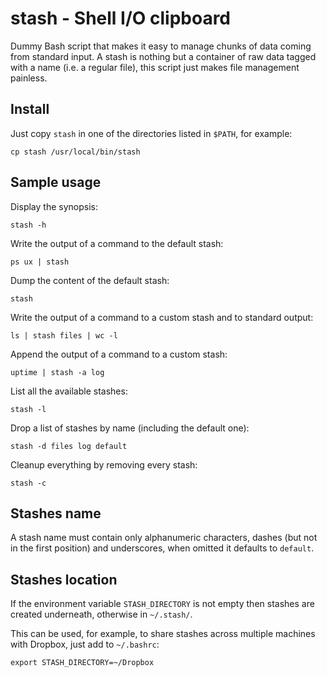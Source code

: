 stash - Shell I/O clipboard
===========================

Dummy Bash script that makes it easy to manage chunks of data coming from
standard input. A stash is nothing but a container of raw data tagged with a
name (i.e. a regular file), this script just makes file management painless.

Install
-------

Just copy `stash` in one of the directories listed in `$PATH`, for example:

    cp stash /usr/local/bin/stash

Sample usage
------------

Display the synopsis:

    stash -h

Write the output of a command to the default stash:

    ps ux | stash

Dump the content of the default stash:

    stash

Write the output of a command to a custom stash and to standard output:

    ls | stash files | wc -l

Append the output of a command to a custom stash:

    uptime | stash -a log

List all the available stashes:

    stash -l

Drop a list of stashes by name (including the default one):

    stash -d files log default

Cleanup everything by removing every stash:

    stash -c

Stashes name
------------

A stash name must contain only alphanumeric characters, dashes (but not in the
first position) and underscores, when omitted it defaults to `default`.

Stashes location
----------------

If the environment variable `STASH_DIRECTORY` is not empty then stashes are
created underneath, otherwise in `~/.stash/`.

This can be used, for example, to share stashes across multiple machines with
Dropbox, just add to `~/.bashrc`:

    export STASH_DIRECTORY=~/Dropbox
